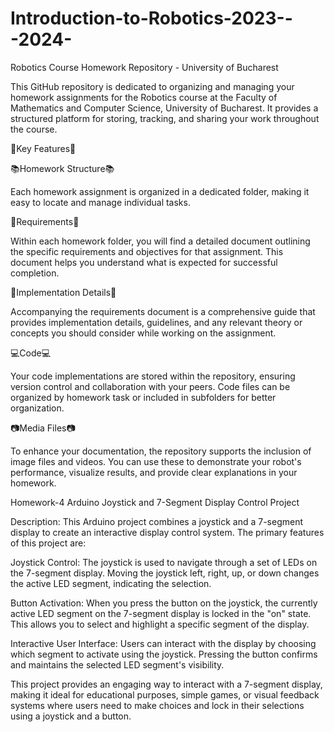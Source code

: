 # Introduction-to-Robotics-2023---2024-

Robotics Course Homework Repository - University of Bucharest

This GitHub repository is dedicated to organizing and managing your homework assignments for the Robotics course at the Faculty of Mathematics and Computer Science, University of Bucharest. It provides a structured platform for storing, tracking, and sharing your work throughout the course.

🌟Key Features🌟


📚Homework Structure📚

Each homework assignment is organized in a dedicated folder, making it easy to locate and manage individual tasks.

🎯Requirements🎯

Within each homework folder, you will find a detailed document outlining the specific requirements and objectives for that assignment. This document helps you understand what is expected for successful completion.

🧩Implementation Details🧩

Accompanying the requirements document is a comprehensive guide that provides implementation details, guidelines, and any relevant theory or concepts you should consider while working on the assignment.

💻Code💻

Your code implementations are stored within the repository, ensuring version control and collaboration with your peers. Code files can be organized by homework task or included in subfolders for better organization.

📷Media Files📷

To enhance your documentation, the repository supports the inclusion of image files and videos. You can use these to demonstrate your robot's performance, visualize results, and provide clear explanations in your homework.

Homework-4
Arduino Joystick and 7-Segment Display Control Project

Description:
This Arduino project combines a joystick and a 7-segment display to create an interactive display control system. The primary features of this project are:

Joystick Control: The joystick is used to navigate through a set of LEDs on the 7-segment display. Moving the joystick left, right, up, or down changes the active LED segment, indicating the selection.

Button Activation: When you press the button on the joystick, the currently active LED segment on the 7-segment display is locked in the "on" state. This allows you to select and highlight a specific segment of the display.

Interactive User Interface: Users can interact with the display by choosing which segment to activate using the joystick. Pressing the button confirms and maintains the selected LED segment's visibility.

This project provides an engaging way to interact with a 7-segment display, making it ideal for educational purposes, simple games, or visual feedback systems where users need to make choices and lock in their selections using a joystick and a button.
